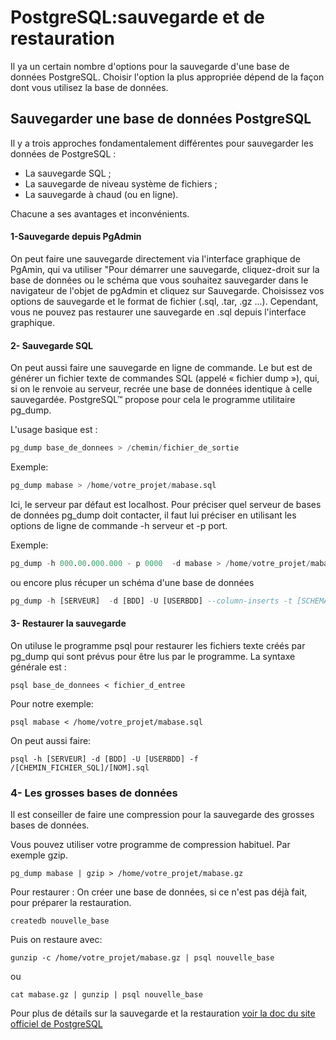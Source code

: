 PostgreSQL:sauvegarde et de restauration
===
Il ya un certain nombre d'options pour la sauvegarde d'une base de données PostgreSQL. Choisir l'option la plus appropriée dépend de la façon dont vous utilisez la base de données. 


Sauvegarder une base de données PostgreSQL
----
Il y a trois approches fondamentalement différentes pour sauvegarder les données de PostgreSQL :

- La sauvegarde SQL ;
- La sauvegarde de niveau système de fichiers ;
- La sauvegarde à chaud (ou en ligne).

Chacune a ses avantages et inconvénients.

####  1-Sauvegarde depuis PgAdmin

On peut faire une sauvegarde directement via l'interface graphique de PgAmin, qui va utiliser "Pour démarrer une sauvegarde, cliquez-droit sur la base de données ou le schéma que vous souhaitez sauvegarder dans le navigateur de l'objet de pgAdmin et cliquez sur Sauvegarde. Choisissez vos options de sauvegarde et le format de fichier (.sql, .tar, .gz ...). Cependant, vous ne pouvez pas restaurer une sauvegarde en .sql depuis l'interface graphique. 

####  2- Sauvegarde SQL

On peut aussi faire une sauvegarde en ligne de commande. Le but est de générer un fichier texte de commandes SQL (appelé « fichier dump »), qui, si on le renvoie au serveur, recrée une base de données identique à celle sauvegardée. PostgreSQL™ propose pour cela le programme utilitaire pg_dump. 

L'usage basique est :

```sql
pg_dump base_de_donnees > /chemin/fichier_de_sortie
```
Exemple: 
```sql
pg_dump mabase > /home/votre_projet/mabase.sql
```

Ici, le serveur par défaut est localhost. Pour préciser quel serveur de bases de données pg_dump doit contacter, il faut lui préciser en utilisant les options de ligne de commande -h serveur et -p port. 

Exemple: 
```sql
pg_dump -h 000.00.000.000 - p 0000  -d mabase > /home/votre_projet/mabase.sql
```
ou encore plus récuper un schéma d'une base de données 
```sql
pg_dump -h [SERVEUR]  -d [BDD] -U [USERBDD] --column-inserts -t [SCHEMA].[TABLE] > /[CHEMIN_FICHIER_SQL]/[NOM].sql
```

####  3- Restaurer la sauvegarde

On utiluse le programme psql pour restaurer les fichiers texte créés par pg_dump qui sont prévus pour être lus par le programme. La syntaxe générale est :
```
psql base_de_donnees < fichier_d_entree
```
Pour notre exemple:
```
psql mabase < /home/votre_projet/mabase.sql
```
On peut aussi faire:

```
psql -h [SERVEUR] -d [BDD] -U [USERBDD] -f /[CHEMIN_FICHIER_SQL]/[NOM].sql
```
### 4- Les grosses bases de données

Il est conseiller de faire une compression pour la sauvegarde des grosses bases de données. 

Vous pouvez utiliser votre programme de compression habituel. Par exemple gzip.
```
pg_dump mabase | gzip > /home/votre_projet/mabase.gz
```
Pour restaurer :
On créer une base de données, si ce n'est pas déjà fait, pour préparer la restauration. 
``` 
createdb nouvelle_base
```
Puis on restaure avec: 
```
gunzip -c /home/votre_projet/mabase.gz | psql nouvelle_base
```
ou
```
cat mabase.gz | gunzip | psql nouvelle_base
```

Pour plus de détails sur la sauvegarde et la restauration  [voir la doc du site officiel de PostgreSQL](http://docs.postgresqlfr.org/8.1/backup.html)
